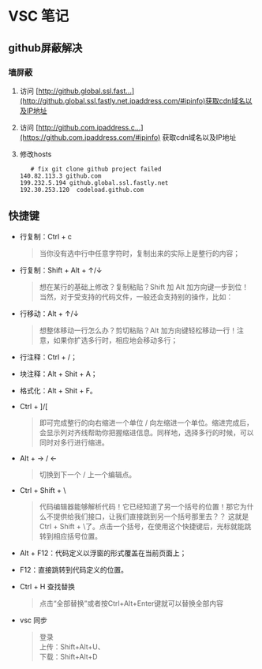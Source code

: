 # VSC 笔记

## github屏蔽解决

### 墙屏蔽
<!-- markdownlint-disable md013 -->
1. 访问 [http://github.global.ssl.fast...](http://github.global.ssl.fastly.net.ipaddress.com/#ipinfo)获取cdn域名以及IP地址
2. 访问 [http://github.com.ipaddress.c...](https://github.com.ipaddress.com/#ipinfo) 获取cdn域名以及IP地址

3. 修改hosts

    ```hosts
       # fix git clone github project failed
    140.82.113.3 github.com
    199.232.5.194 github.global.ssl.fastly.net
    192.30.253.120  codeload.github.com
    ```

## 快捷键

* 行复制：Ctrl + c

  >当你没有选中行中任意字符时，复制出来的实际上是整行的内容；

* 行复制：Shift + Alt + ↑/↓

  >想在某行的基础上修改？复制粘贴？Shift 加 Alt 加方向键一步到位！
当然，对于受支持的代码文件，一般还会支持别的操作，比如：

* 行移动：Alt + ↑/↓

  >想整体移动一行怎么办？剪切粘贴？Alt 加方向键轻松移动一行！注意，如果你扩选多行时，相应地会移动多行；

* 行注释：Ctrl + /；  
* 块注释：Alt + Shit + A；  
* 格式化：Alt + Shit + F。

* Ctrl + ]/[

  >即可完成整行的向右缩进一个单位 / 向左缩进一个单位。缩进完成后，会显示列对齐线帮助你把握缩进信息。同样地，选择多行的时候，可以同时对多行进行缩进。  

* Alt + → / ←
  >切换到下一个 / 上一个编辑点。  

* Ctrl + Shift + \
  >代码编辑器能够解析代码！它已经知道了另一个括号的位置！那它为什么不提供给我们接口，让我们直接跳到另一个括号那里去？？
这就是 Ctrl + Shift + \了。点击一个括号，在使用这个快捷键后，光标就能跳转到相应括号位置。

* Alt + F12：代码定义以浮窗的形式覆盖在当前页面上；
* F12：直接跳转到代码定义的位置。
* Ctrl + H 查找替换
  >点击“全部替换”或者按Ctrl+Alt+Enter键就可以替换全部内容

* vsc 同步
  >登录  
  上传：Shift+Alt+U、  
  下载：Shift+Alt+D
